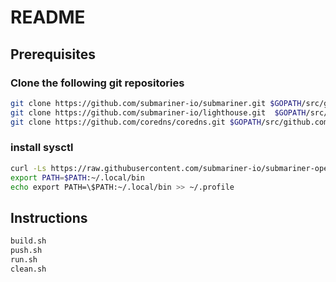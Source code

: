 # README

## Prerequisites

### Clone the following git repositories

```bash
git clone https://github.com/submariner-io/submariner.git $GOPATH/src/github.com/submariner-io
git clone https://github.com/submariner-io/lighthouse.git  $GOPATH/src/github.com/submariner-io
git clone https://github.com/coredns/coredns.git $GOPATH/src/github.com/submariner-io
```

### install sysctl

```bash
curl -Ls https://raw.githubusercontent.com/submariner-io/submariner-operator/master/scripts/subctl/getsubctl.sh | bash
export PATH=$PATH:~/.local/bin
echo export PATH=\$PATH:~/.local/bin >> ~/.profile
```

## Instructions

```bash
build.sh
push.sh
run.sh
clean.sh
```
